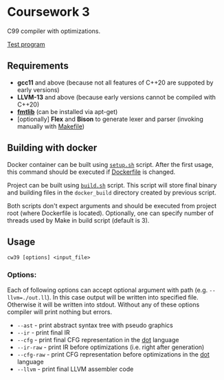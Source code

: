 # Coursework 3

C99 compiler with optimizations.

[Test program](https://github.com/Sokolmish/coursework_3/blob/master/tests/tst_prog1.c)

## Requirements

- **gcc11** and above (because not all features of C++20 are suppoted by early versions)
- **LLVM-13** and above (because early versions cannot be compiled with C++20)
- **[fmtlib](https://fmt.dev/latest/index.html)** (can be installed via apt-get)
- \[optionally\] **Flex** and **Bison** to generate lexer and parser (invoking manually with [Makefile](https://github.com/Sokolmish/coursework_3/blob/master/src/parser/Makefile))

## Building with docker

Docker container can be built using [`setup.sh`](https://github.com/Sokolmish/coursework_3/blob/master/setup.sh) script. After the first usage, this command should be executed if [Dockerfile](https://github.com/Sokolmish/coursework_3/blob/master/Dockerfile) is changed.

Project can be built using [`build.sh`](https://github.com/Sokolmish/coursework_3/blob/master/build.sh) script. This script will store final binary and building files in the `docker_build` directory created by previous script.

Both scripts don't expect arguments and should be executed from project root (where Dockerfile is located). Optionally, one can specify number of threads used by Make in build script (default is 3).

## Usage

```cw39 [options] <input_file>```

### Options:

Each of following options can accept optional argument with path (e.g. `--llvm=./out.ll`). In this case output will be written into specified file. Otherwise it will be written into stdout. Without any of these options compiler will print nothing but errors.

- `--ast` - print abstract syntax tree with pseudo graphics
- `--ir` - print final IR
- `--cfg` - print final CFG representation in the [dot](https://graphviz.org/) language
- `--ir-raw` - print IR before optimizations (i.e. right after generation)
- `--cfg-raw` - print CFG representation before optimizations in the [dot](https://graphviz.org/) language
- `--llvm` - print final LLVM assembler code
